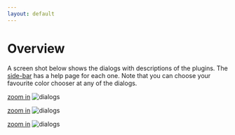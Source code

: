 ```yaml
---
layout: default
---
```

Overview
========

A screen shot below shows the dialogs with descriptions of the plugins.
The [side-bar](#sidebar) has a help page for each one.
Note that you can choose your favourite color chooser at any of the dialogs.

[zoom in](/inkscape-bobbinlace/home-images/examples.png)
![dialogs](/inkscape-bobbinlace/home-images/examples.png)

[zoom in](/inkscape-bobbinlace/home-images/menu.png)
![dialogs](/inkscape-bobbinlace/home-images/menu.png)

[zoom in](/inkscape-bobbinlace/home-images/dialogs.png)
![dialogs](/inkscape-bobbinlace/home-images/dialogs.png)
